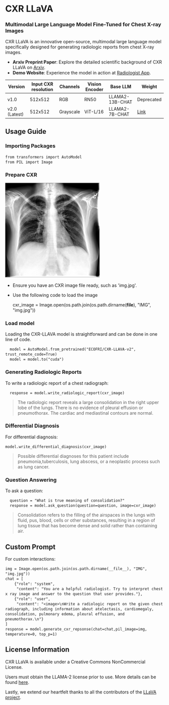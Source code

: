 
# CXR LLaVA
### Multimodal Large Language Model Fine-Tuned for Chest X-ray Images
CXR LLaVA is an innovative open-source, multimodal large language model specifically designed for generating radiologic reports from chest X-ray images.

-   **Arxiv Preprint Paper**: Explore the detailed scientific background of CXR LLaVA on [Arxiv](https://arxiv.org/abs/2310.18341).
-   **Demo Website**: Experience the model in action at [Radiologist App](https://radiologist.app/cxr-llava).


|Version| Input CXR resolution | Channels | Vision Encoder | Base LLM | Weight 
|--|--|--|--|--|--|
| v1.0 | 512x512 | RGB|RN50|LLAMA2-13B-CHAT|Deprecated
|v2.0 (Latest)|512x512|Grayscale|ViT-L/16|LLAMA2-7B-CHAT| <a href="https://huggingface.co/ECOFRI/CXR-LLAVA-v2" target="_blank">Link</a>


## Usage Guide
### Importing Packages

    from transformers import AutoModel
    from PIL import Image
### Prepare CXR
    
<img src="/IMG/img.jpg"  width="300"></img><br/>

-   Ensure you have an CXR image file ready, such as 'img.jpg'.
-   Use the following code to load the image

    cxr_image = Image.open(os.path.join(os.path.dirname(__file__), "IMG", "img.jpg"))

### Load model
Loading the CXR-LLAVA model is straightforward and can be done in one line of code.


      model = AutoModel.from_pretrained("ECOFRI/CXR-LLAVA-v2", trust_remote_code=True)
      model = model.to("cuda")


### Generating Radiologic Reports

To write a radiologic report of a chest radiograph:



      response = model.write_radiologic_report(cxr_image)

 > The radiologic report reveals a large consolidation in the right upper lobe of the lungs. There is no evidence of pleural effusion or pneumothorax. The cardiac and mediastinal contours are normal. 


### Differential Diagnosis
For differential diagnosis:


    model.write_differential_diagnosis(cxr_image)

> Possible differential diagnoses for this patient include pneumonia,tuberculosis, lung abscess, or a neoplastic process such as lung cancer.

### Question Answering
To ask a question:

      question = "What is true meaning of consolidation?"
      response = model.ask_question(question=question, image=cxr_image)

> Consolidation refers to the filling of the airspaces in the lungs with fluid, pus, blood, cells or other substances, resulting in a region of lung tissue that has become dense and solid rather than containing air.

## Custom Prompt
For custom interactions:

    img = Image.open(os.path.join(os.path.dirname(__file__), "IMG", "img.jpg"))
    chat = [
        {"role": "system",
         "content": "You are a helpful radiologist. Try to interpret chest x ray image and answer to the question that user provides."},
        {"role": "user",
         "content": "<image>\nWrite a radiologic report on the given chest radiograph, including information about atelectasis, cardiomegaly, consolidation, pulmonary edema, pleural effusion, and pneumothorax.\n"}
    ]
    response = model.generate_cxr_repsonse(chat=chat,pil_image=img, temperature=0, top_p=1)



## License Information

CXR LLaVA is available under a Creative Commons NonCommercial License. 

Users must obtain the LLAMA-2 license prior to use. More details can be found [here](https://ai.meta.com/resources/models-and-libraries/llama-downloads/).


Lastly, we extend our heartfelt thanks to all the contributors of the [LLaVA project](https://llava-vl.github.io/). 
